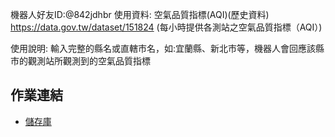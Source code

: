 機器人好友ID:@842jdhbr
使用資料:
空氣品質指標(AQI)(歷史資料) https://data.gov.tw/dataset/151824
(每小時提供各測站之空氣品質指標（AQI）)

使用說明:
輸入完整的縣名或直轄市名，如:宜蘭縣、新北市等，機器人會回應該縣市的觀測站所觀測到的空氣品質指標

## 作業連結
- [儲存庫](https://github.com/rogeraabbccdd/wdaweb-linebot.git)
